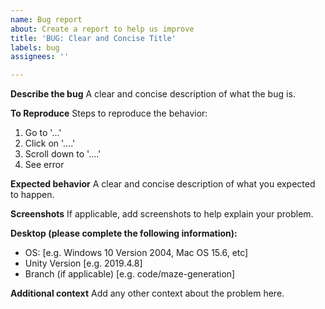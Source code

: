 ```yaml
---
name: Bug report
about: Create a report to help us improve
title: 'BUG: Clear and Concise Title'
labels: bug
assignees: ''

---
```


**Describe the bug**
A clear and concise description of what the bug is.

**To Reproduce**
Steps to reproduce the behavior:
1. Go to '...'
2. Click on '....'
3. Scroll down to '....'
4. See error

**Expected behavior**
A clear and concise description of what you expected to happen.

**Screenshots**
If applicable, add screenshots to help explain your problem.

**Desktop (please complete the following information):**
 - OS: [e.g. Windows 10 Version 2004, Mac OS 15.6, etc]
 - Unity Version [e.g. 2019.4.8]
 - Branch (if applicable) [e.g. code/maze-generation]

**Additional context**
Add any other context about the problem here.
